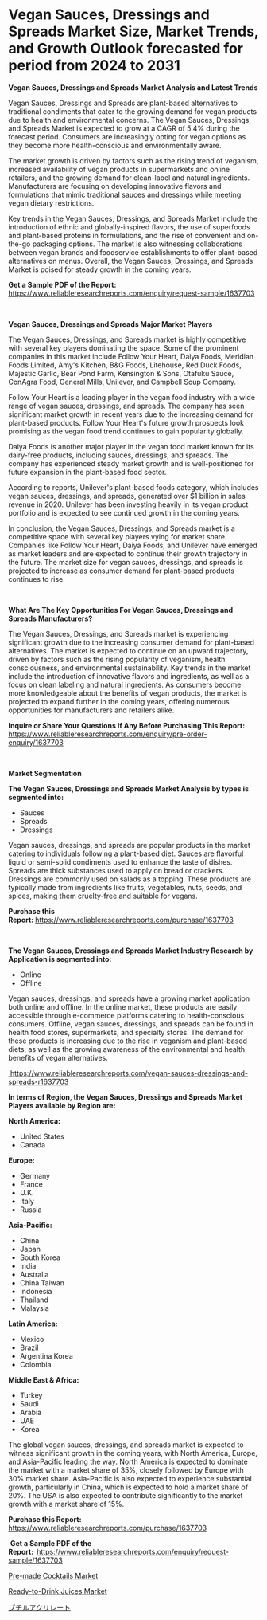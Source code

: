 <p><h1>Vegan Sauces, Dressings and Spreads Market Size, Market Trends, and Growth Outlook forecasted for period from 2024 to 2031</h1></p><p><strong>Vegan Sauces, Dressings and Spreads Market Analysis and Latest Trends</strong></p>
<p><p>Vegan Sauces, Dressings and Spreads are plant-based alternatives to traditional condiments that cater to the growing demand for vegan products due to health and environmental concerns. The Vegan Sauces, Dressings, and Spreads Market is expected to grow at a CAGR of 5.4% during the forecast period. Consumers are increasingly opting for vegan options as they become more health-conscious and environmentally aware.</p><p>The market growth is driven by factors such as the rising trend of veganism, increased availability of vegan products in supermarkets and online retailers, and the growing demand for clean-label and natural ingredients. Manufacturers are focusing on developing innovative flavors and formulations that mimic traditional sauces and dressings while meeting vegan dietary restrictions.</p><p>Key trends in the Vegan Sauces, Dressings, and Spreads Market include the introduction of ethnic and globally-inspired flavors, the use of superfoods and plant-based proteins in formulations, and the rise of convenient and on-the-go packaging options. The market is also witnessing collaborations between vegan brands and foodservice establishments to offer plant-based alternatives on menus. Overall, the Vegan Sauces, Dressings, and Spreads Market is poised for steady growth in the coming years.</p></p>
<p><strong>Get a Sample PDF of the Report:&nbsp;</strong> <a href="https://www.reliableresearchreports.com/enquiry/request-sample/1637703">https://www.reliableresearchreports.com/enquiry/request-sample/1637703</a></p>
<p>&nbsp;</p>
<p><strong>Vegan Sauces, Dressings and Spreads Major Market Players</strong></p>
<p><p>The Vegan Sauces, Dressings, and Spreads market is highly competitive with several key players dominating the space. Some of the prominent companies in this market include Follow Your Heart, Daiya Foods, Meridian Foods Limited, Amy's Kitchen, B&G Foods, Litehouse, Red Duck Foods, Majestic Garlic, Bear Pond Farm, Kensington & Sons, Otafuku Sauce, ConAgra Food, General Mills, Unilever, and Campbell Soup Company.</p><p>Follow Your Heart is a leading player in the vegan food industry with a wide range of vegan sauces, dressings, and spreads. The company has seen significant market growth in recent years due to the increasing demand for plant-based products. Follow Your Heart's future growth prospects look promising as the vegan food trend continues to gain popularity globally.</p><p>Daiya Foods is another major player in the vegan food market known for its dairy-free products, including sauces, dressings, and spreads. The company has experienced steady market growth and is well-positioned for future expansion in the plant-based food sector.</p><p>According to reports, Unilever's plant-based foods category, which includes vegan sauces, dressings, and spreads, generated over $1 billion in sales revenue in 2020. Unilever has been investing heavily in its vegan product portfolio and is expected to see continued growth in the coming years.</p><p>In conclusion, the Vegan Sauces, Dressings, and Spreads market is a competitive space with several key players vying for market share. Companies like Follow Your Heart, Daiya Foods, and Unilever have emerged as market leaders and are expected to continue their growth trajectory in the future. The market size for vegan sauces, dressings, and spreads is projected to increase as consumer demand for plant-based products continues to rise.</p></p>
<p>&nbsp;</p>
<p><strong>What Are The Key Opportunities For Vegan Sauces, Dressings and Spreads Manufacturers?</strong></p>
<p><p>The Vegan Sauces, Dressings, and Spreads market is experiencing significant growth due to the increasing consumer demand for plant-based alternatives. The market is expected to continue on an upward trajectory, driven by factors such as the rising popularity of veganism, health consciousness, and environmental sustainability. Key trends in the market include the introduction of innovative flavors and ingredients, as well as a focus on clean labeling and natural ingredients. As consumers become more knowledgeable about the benefits of vegan products, the market is projected to expand further in the coming years, offering numerous opportunities for manufacturers and retailers alike.</p></p>
<p><strong>Inquire or Share Your Questions If Any Before Purchasing This Report:</strong> <a href="https://www.reliableresearchreports.com/enquiry/pre-order-enquiry/1637703">https://www.reliableresearchreports.com/enquiry/pre-order-enquiry/1637703</a></p>
<p>&nbsp;</p>
<p><strong>Market Segmentation</strong></p>
<p><strong>The Vegan Sauces, Dressings and Spreads Market Analysis by types is segmented into:</strong></p>
<p><ul><li>Sauces</li><li>Spreads</li><li>Dressings</li></ul></p>
<p><p>Vegan sauces, dressings, and spreads are popular products in the market catering to individuals following a plant-based diet. Sauces are flavorful liquid or semi-solid condiments used to enhance the taste of dishes. Spreads are thick substances used to apply on bread or crackers. Dressings are commonly used on salads as a topping. These products are typically made from ingredients like fruits, vegetables, nuts, seeds, and spices, making them cruelty-free and suitable for vegans.</p></p>
<p><strong>Purchase this Report:&nbsp;</strong><a href="https://www.reliableresearchreports.com/purchase/1637703">https://www.reliableresearchreports.com/purchase/1637703</a></p>
<p>&nbsp;</p>
<p><strong>The Vegan Sauces, Dressings and Spreads Market Industry Research by Application is segmented into:</strong></p>
<p><ul><li>Online</li><li>Offline</li></ul></p>
<p><p>Vegan sauces, dressings, and spreads have a growing market application both online and offline. In the online market, these products are easily accessible through e-commerce platforms catering to health-conscious consumers. Offline, vegan sauces, dressings, and spreads can be found in health food stores, supermarkets, and specialty stores. The demand for these products is increasing due to the rise in veganism and plant-based diets, as well as the growing awareness of the environmental and health benefits of vegan alternatives.</p></p>
<p><a href="https://www.reliableresearchreports.com/vegan-sauces-dressings-and-spreads-r1637703">&nbsp;https://www.reliableresearchreports.com/vegan-sauces-dressings-and-spreads-r1637703</a></p>
<p><strong>In terms of Region, the Vegan Sauces, Dressings and Spreads Market Players available by Region are:</strong></p>
<p>
    <p> <strong> North America: </strong>
        <ul>
            <li>United States</li>
            <li>Canada</li>
        </ul>
        </p> 
    <p> <strong> Europe: </strong>
        <ul>
            <li>Germany</li>
            <li>France</li>
            <li>U.K.</li>
            <li>Italy</li>
            <li>Russia</li>
        </ul>
        </p> 
    <p> <strong> Asia-Pacific: </strong>
        <ul>
            <li>China</li>
            <li>Japan</li>
            <li>South Korea</li>
            <li>India</li>
            <li>Australia</li>
            <li>China Taiwan</li>
            <li>Indonesia</li>
            <li>Thailand</li>
            <li>Malaysia</li>
        </ul>
        </p> 
    <p> <strong> Latin America: </strong>
        <ul>
            <li>Mexico</li>
            <li>Brazil</li>
            <li>Argentina Korea</li>
            <li>Colombia</li>
        </ul>
        </p> 
    <p> <strong> Middle East & Africa: </strong>
        <ul>
            <li>Turkey</li>
            <li>Saudi</li>
            <li>Arabia</li>
            <li>UAE</li>
            <li>Korea</li>
        </ul>
    </p>
    </p>
<p><p>The global vegan sauces, dressings, and spreads market is expected to witness significant growth in the coming years, with North America, Europe, and Asia-Pacific leading the way. North America is expected to dominate the market with a market share of 35%, closely followed by Europe with 30% market share. Asia-Pacific is also expected to experience substantial growth, particularly in China, which is expected to hold a market share of 20%. The USA is also expected to contribute significantly to the market growth with a market share of 15%.</p></p>
<p><strong>Purchase this Report: </strong><a href="https://www.reliableresearchreports.com/purchase/1637703">https://www.reliableresearchreports.com/purchase/1637703</a></p>
<p>&nbsp;<strong>Get a Sample PDF of the Report:&nbsp;&nbsp;</strong><a href="https://www.reliableresearchreports.com/enquiry/request-sample/1637703">https://www.reliableresearchreports.com/enquiry/request-sample/1637703</a></p>
<p><strong></strong></p>
<p><p><a href="https://github.com/okotobwrhuteie/Market-Research-Report-List-2/blob/main/pre-made-cocktails-market.md">Pre-made Cocktails Market</a></p><p><a href="https://github.com/myacatherineblakecaczo9vcsw/Market-Research-Report-List-2/blob/main/ready-to-drink-juices-market.md">Ready-to-Drink Juices Market</a></p><p><a href="https://github.com/SarahFahey88/Market-Research-Report-List-1/blob/main/682819719516.md">ブチルアクリレート</a></p></p>